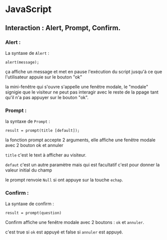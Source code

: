 # JavaScript

## Interaction : Alert, Prompt, Confirm.

### Alert : 

La syntaxe de `Alert` :
```
alert(message);
```

ça affiche un message et met en pause l'exécution du script jusqu'à ce que l'utilisateur appuie sur le bouton "ok"

la mini-fenêtre qui s'ouvre s'appelle une fenêtre modale, le "modale" signigie que le visiteur ne peut pas interagir avec le reste de la ppage
tant qu'il n'a pas appuyer sur le bouton "ok".

### Prompt :

la syntaxe de `Prompt` : 
```
result = prompt(title [default]);
```

la fonction prompt accepte 2 arguments, elle affiche une fenêtre modale avec 2 bouton ok et annuler 

`title` c'est le text à afficher au visiteur.

`defaut` c'est un autre paramètre mais qui est facultatif c'est pour donner la valeur initial du champ

le prompt renvoie `Null` si ont appuye sur la touche `echap`.

### Confirm : 

La syntaxe de confirm :
```
result = prompt(question)
```

Confirm affiche une fenêtre modale avec 2 boutons : `ok` et `annuler`.

c'est true si `ok` est appuyé et false si `annuler` est appuyé.







